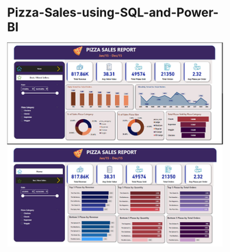 # Pizza-Sales-using-SQL-and-Power-BI

![Thumbnail 1](https://github.com/Mkhalifa1/Pizza-Sales-using-SQL-and-Power-BI-main/blob/main/Home.jpg)
![Thumbnail 2](https://github.com/Mkhalifa1/Pizza-Sales-using-SQL-and-Power-BI-main/blob/main/Best_Worst_Sellers.jpg)
